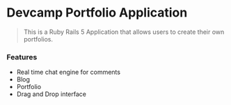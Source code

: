 # Devcamp Portfolio Application


> This is a Ruby Rails 5 Application that allows users to create their own portfolios.


### Features

- Real time chat engine for comments
- Blog
- Portfolio
- Drag and Drop interface



